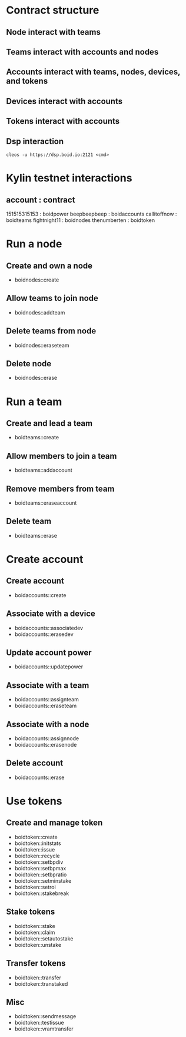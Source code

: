 # Contract structure
## Node interact with teams
## Teams interact with accounts and nodes
## Accounts interact with teams, nodes, devices, and tokens
## Devices interact with accounts
## Tokens interact with accounts

## Dsp interaction
`cleos -u https://dsp.boid.io:2121 <cmd>`

# Kylin testnet interactions
## account : contract
151515315153 : boidpower
beepbeepbeep : boidaccounts
callitoffnow : boidteams
fightnight11 : boidnodes
thenumberten : boidtoken

# Run a node
## Create and own a node
- boidnodes::create
## Allow teams to join node
- boidnodes::addteam
## Delete teams from node
- boidnodes::eraseteam
## Delete node
- boidnodes::erase

# Run a team
## Create and lead a team
- boidteams::create
## Allow members to join a team
- boidteams::addaccount
## Remove members from team
- boidteams::eraseaccount
## Delete team
- boidteams::erase

# Create account
## Create account
- boidaccounts::create
## Associate with a device
- boidaccounts::associatedev
- boidaccounts::erasedev
## Update account power
- boidaccounts::updatepower
## Associate with a team
- boidaccounts::assignteam
- boidaccounts::eraseteam
## Associate with a node
- boidaccounts::assignnode
- boidaccounts::erasenode
## Delete account
- boidaccounts::erase

# Use tokens
## Create and manage token
- boidtoken::create
- boidtoken::initstats
- boidtoken::issue
- boidtoken::recycle
- boidtoken::setbpdiv
- boidtoken::setbpmax
- boidtoken::setbpratio
- boidtoken::setminstake
- boidtoken::setroi
- boidtoken::stakebreak
## Stake tokens
- boidtoken::stake
- boidtoken::claim
- boidtoken::setautostake
- boidtoken::unstake
## Transfer tokens
- boidtoken::transfer
- boidtoken::transtaked
## Misc
- boidtoken::sendmessage
- boidtoken::testissue
- boidtoken::vramtransfer

